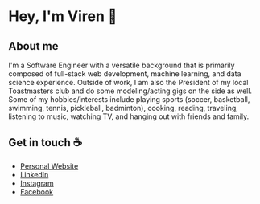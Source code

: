 # Hey, I'm Viren 👋 

## About me
I'm a Software Engineer with a versatile background that is primarily composed of full-stack web development, machine learning, and data science experience. Outside of work, I am also the President of my local Toastmasters club and do some modeling/acting gigs on the side as well. Some of my hobbies/interests include playing sports (soccer, basketball, swimming, tennis, pickleball, badminton), cooking, reading, traveling, listening to music, watching TV, and hanging out with friends and family.

## Get in touch :coffee:

- [Personal Website](https://viren-velacheri.github.io/)
- [LinkedIn](https://www.linkedin.com/in/virenvelacheri)
- [Instagram](https://www.instagram.com/virenvelacheri/)
- [Facebook](https://www.facebook.com/profile.php?id=100011326545433)

<!--
**viren-velacheri/viren-velacheri** is a ✨ _special_ ✨ repository because its `README.md` (this file) appears on your GitHub profile.
<a href="https://linkedin.com/in/linkedin.com/in/virenvelacheri/" target="blank"><img align="center" src="https://raw.githubusercontent.com/rahuldkjain/github-profile-readme-generator/master/src/images/icons/Social/linked-in-alt.svg" alt="linkedin.com/in/virenvelacheri/" height="30" width="40" /></a>
Here are some ideas to get you started:

- 🔭 I’m currently working on ...
- 🌱 I’m currently learning ...
- 👯 I’m looking to collaborate on ...
- 🤔 I’m looking for help with ...
- 💬 Ask me about ...
- 📫 How to reach me: ...
- 😄 Pronouns: ...
- ⚡ Fun fact: ...
-->

